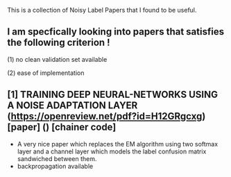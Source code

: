
This is a collection of Noisy Label Papers that I found to be useful.

I am specfically looking into papers that satisfies the following criterion !
-----------------------------------------------------------------------------


(1) no clean validation set available

(2) ease of implementation

[1] TRAINING DEEP NEURAL-NETWORKS USING A NOISE ADAPTATION LAYER (https://openreview.net/pdf?id=H12GRgcxg) [paper] () [chainer code] 
-----------------------------------------------------------------------------
 - A very nice paper which replaces the EM algorithm using two softmax layer and a channel layer which models the label confusion matrix sandwiched between them.
 - backpropagation available 
